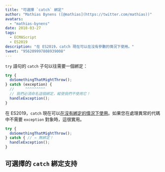 ```yaml
---
title: "可選擇 `catch` 綁定"
author: "Mathias Bynens ([@mathias](https://twitter.com/mathias))"
avatars:
  - "mathias-bynens"
date: 2018-03-27
tags:
  - ECMAScript
  - ES2019
description: "在 ES2019，catch 現在可以在沒有參數的情況下使用。"
tweet: "956209997808939008"
---
```

`try` 語句的 `catch` 子句以往需要一個綁定：

```js
try {
  doSomethingThatMightThrow();
} catch (exception) {
  //     ^^^^^^^^^
  // 我們必須命名這個綁定，縱使我們不使用它！
  handleException();
}
```

在 ES2019，`catch` 現在可以[在沒有綁定的情況下使用](https://tc39.es/proposal-optional-catch-binding/)。如果您在處理異常的代碼中不需要 `exception` 對象時，這很實用。

```js
try {
  doSomethingThatMightThrow();
} catch { // → 無綁定！
  handleException();
}
```

## 可選擇的 `catch` 綁定支持

<feature-support chrome="66 /blog/v8-release-66#optional-catch-binding"
                 firefox="58 https://bugzilla.mozilla.org/show_bug.cgi?id=1380881"
                 safari="yes https://trac.webkit.org/changeset/220068/webkit"
                 nodejs="10 https://github.com/nodejs/node/blob/master/doc/changelogs/CHANGELOG_V10.md#2018-04-24-version-1000-current-jasnell"
                 babel="yes"></feature-support>

<!--truncate-->